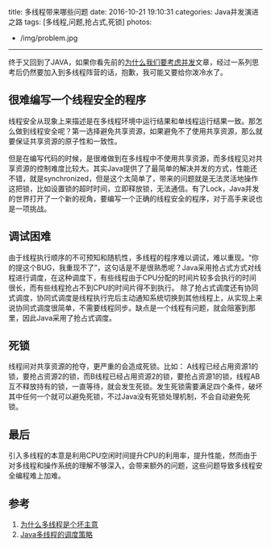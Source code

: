title: 多线程带来哪些问题
date: 2016-10-21 19:10:31
categories: Java并发演进之路
tags: [多线程,问题,抢占式,死锁]
photos:
  - /img/problem.jpg
---
终于又回到了JAVA，如果你看先前的[为什么我们要考虑并发](http://geyifan.cn/2016/10/10/why-choose-concurrent/)文章，经过一系列思考后仍然要加入到多线程阵营的话，抱歉，我可能又要给你泼冷水了。
<!--more-->

## 很难编写一个线程安全的程序
线程安全从现象上来描述是在多线程环境中运行结果和单线程运行结果一致。那怎么做到线程安全呢？第一选择避免共享资源，如果避免不了使用共享资源，那么就要保证共享资源的原子性和一致性。

但是在编写代码的时候，是很难做到在多线程中不使用共享资源，而多线程见对共享资源的控制难度比较大。其实Java提供了了最简单的解决并发的方式，性能还不错，就是synchronized，但是这个太简单了，带来的问题就是无法灵活地操作这把锁，比如设置锁的超时时间，立即释放锁，无法通信。有了Lock，Java并发的世界打开了一个新的视角，要编写一个正确的线程安全的程序，对于高手来说也是一项挑战。

## 调试困难
由于线程执行顺序的不可预知和随机性，多线程的程序难以调试，难以重现。“你的提这个BUG，我重现不了”，这句话是不是很熟悉呢？Java采用抢占式方式对线程进行调度，在这种调度下，有些线程由于CPU分配的时间片较多会执行的时间很长，而有些线程抢占不到CPU的时间片得不到执行。
除了抢占式调度还有协同式调度，协同式调度是线程执行完后主动通知系统切换到其他线程上，从实现上来说协同式调度很简单，不需要线程同步。缺点是一个线程有问题，就会阻塞到那里，因此Java采用了抢占式调度。

## 死锁
线程间对共享资源的抢夺，更严重的会造成死锁。比如： A线程已经占用资源1的锁，要抢占资源2的锁，而B线程已经占用资源2的锁，要抢占资源1的锁，线程AB互不释放持有的锁，一直等待，就会发生死锁。发生死锁需要满足四个条件，破坏其中任何一个就可以避免死锁，不过Java没有死锁处理机制，不会自动避免死锁。

## 最后
引入多线程的本意是利用CPU空闲时间提升CPU的利用率，提升性能，然而由于对多线程和操作系统的理解不够深入，会带来额外的问题，这些问题导致多线程安全编程难上加难。

## 参考
1. [为什么多线程是个坏主意](http://ifeve.com/why-threads-bad/)
2. [Java多线程的调度策略](http://blog.csdn.net/wangyangzhizhou/article/details/41122385)